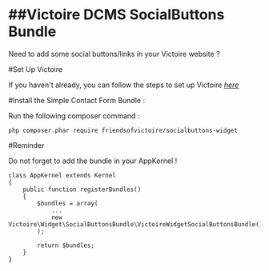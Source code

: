 ##Victoire DCMS SocialButtons Bundle
============

Need to add some social buttons/links in your Victoire website ?

#Set Up Victoire

If you haven't already, you can follow the steps to set up Victoire *[here](https://github.com/Victoire/victoire/blob/master/setup.md)*

#Install the Simple Contact Form Bundle :

Run the following composer command :

    php composer.phar require friendsofvictoire/socialbuttons-widget

#Reminder

Do not forget to add the bundle in your AppKernel !

    class AppKernel extends Kernel
    {
        public function registerBundles()
        {
            $bundles = array(
                ...
                new Victoire\Widget\SocialButtonsBundle\VictoireWidgetSocialButtonsBundle(),
            );

            return $bundles;
        }
    }
